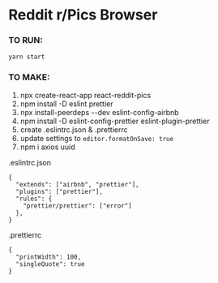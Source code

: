 # Reddit r/Pics Browser

### TO RUN:

`yarn start`

### TO MAKE:

1. npx create-react-app react-reddit-pics
2. npm install -D eslint prettier
3. npx install-peerdeps --dev eslint-config-airbnb
4. npm install -D eslint-config-prettier eslint-plugin-prettier
5. create .eslintrc.json & .prettierrc
6. update settings to `editor.formatOnSave: true`
7. npm i axios uuid

.eslintrc.json

```
{
  "extends": ["airbnb", "prettier"],
  "plugins": ["prettier"],
  "rules": {
    "prettier/prettier": ["error"]
  },
}
```

.prettierrc

```
{
  "printWidth": 100,
  "singleQuote": true
}
```

